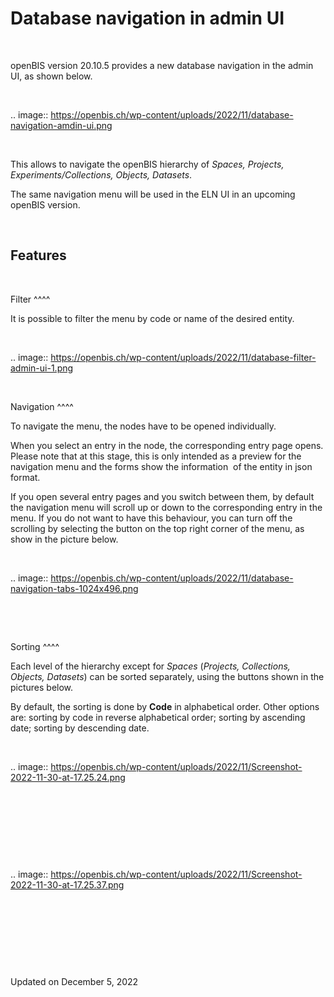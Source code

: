Database navigation in admin UI
===============================

<a href="#" class="wedocs-print-article wedocs-hide-print wedocs-hide-mobile" title="Print this article"><em></em></a>

 

openBIS version 20.10.5 provides a new database navigation in the admin
UI, as shown below.

 

.. image:: https://openbis.ch/wp-content/uploads/2022/11/database-navigation-amdin-ui.png

 

This allows to navigate the openBIS hierarchy of *Spaces, Projects,
Experiments/Collections, Objects, Datasets*.

The same navigation menu will be used in the ELN UI in an upcoming
openBIS version.

 

Features
----

 

Filter
^^^^

It is possible to filter the menu by code or name of the desired entity.

 

.. image:: https://openbis.ch/wp-content/uploads/2022/11/database-filter-admin-ui-1.png

 

Navigation
^^^^

To navigate the menu, the nodes have to be opened individually.

When you select an entry in the node, the corresponding entry page
opens. Please note that at this stage, this is only intended as a
preview for the navigation menu and the forms show the information  of
the entity in json format.

If you open several entry pages and you switch between them, by default
the navigation menu will scroll up or down to the corresponding entry in
the menu. If you do not want to have this behaviour, you can turn off
the scrolling by selecting the button on the top right corner of the
menu, as show in the picture below.

 

.. image:: https://openbis.ch/wp-content/uploads/2022/11/database-navigation-tabs-1024x496.png

 

 

Sorting
^^^^

Each level of the hierarchy except for *Spaces* (*Projects, Collections,
Objects, Datasets*) can be sorted separately, using the buttons shown in
the pictures below.

By default, the sorting is done by **Code** in alphabetical order. Other
options are: sorting by code in reverse alphabetical order; sorting by
ascending date; sorting by descending date.

 

.. image:: https://openbis.ch/wp-content/uploads/2022/11/Screenshot-2022-11-30-at-17.25.24.png

 

 

 

 

.. image:: https://openbis.ch/wp-content/uploads/2022/11/Screenshot-2022-11-30-at-17.25.37.png

 

 

 

 

Updated on December 5, 2022
